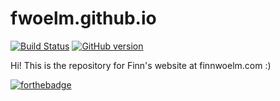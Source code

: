 # fwoelm.github.io

[![Build Status](https://travis-ci.org/fwoelm/fwoelm.github.io.svg?branch=development)](https://travis-ci.org/fwoelm/fwoelm.github.io)
[![GitHub version](https://badge.fury.io/gh/fwoelm%2Ffwoelm.github.io.svg)](https://badge.fury.io/gh/fwoelm%2Ffwoelm.github.io)

Hi! This is the repository for Finn's website at finnwoelm.com :)

[![forthebadge](http://forthebadge.com/images/badges/built-with-love.svg)](http://forthebadge.com)
